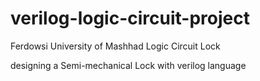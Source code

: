 # verilog-logic-circuit-project

Ferdowsi University of Mashhad Logic Circuit Lock

designing a Semi-mechanical Lock with verilog language 
